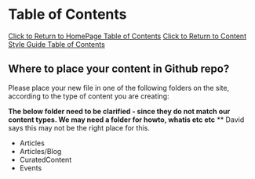 Table of Contents
===============================
[Click to Return to HomePage Table of Contents](../README.md)
[Click to Return to Content Style Guide Table of Contents](../ContentStyleGuide.md)

## Where to place your content in Github repo?
Please place your new file in one of the following folders on the site, according to the type of content you are creating:

**The below folder need to be clarified - since they do not match our content types. We may need a folder for howto, whatis etc etc**
** David says this may not be the right place for this.
- Articles
- Articles/Blog
- CuratedContent
- Events

<!---
   Publish: no
---!>
